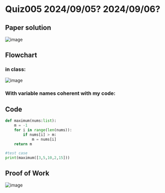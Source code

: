 # Quiz005 2024/09/05? 2024/09/06?

## Paper solution
![image](https://github.com/user-attachments/assets/f0232d5f-d93b-44db-9453-34615d1054d7)

## Flowchart
### in class:
![image](https://github.com/user-attachments/assets/a784efdb-f4ca-4c05-8795-bf97628828ae)

### With variable names coherent with my code:


## Code
```.py
def maximum(nums:list):
    m = -1
    for i in range(len(nums)):
        if nums[i] > m:
            m = nums[i]
    return m

#test case
print(maximum([3,5,10,2,15]))
```

## Proof of Work
![image](https://github.com/user-attachments/assets/d84c574d-38b6-4aef-92e2-bf3477f1a486)
